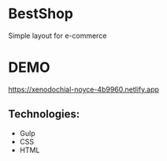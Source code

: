 # BestShop
Simple layout for e-commerce

# DEMO
https://xenodochial-noyce-4b9960.netlify.app

## Technologies:

- Gulp
- CSS
- HTML
